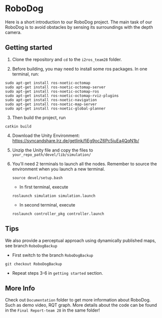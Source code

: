 # RoboDog

Here is a short introduction to our RoboDog project. The main task of our RoboDog is to avoid obstacles by sensing its surroundings with the depth camera.
## Getting started

1. Clone the repository and `cd` to the `i2ros_team28` folder.  

2. Before building, you may need to install some ros packages. In one terminal, run:

```
sudo apt-get install ros-noetic-octomap 
sudo apt-get install ros-noetic-octomap-server 
sudo apt-get install ros-noetic-octomap-ros
sudo apt-get install ros-noetic-octomap-rviz-plugins
sudo apt-get install ros-noetic-navigation
sudo apt-get install ros-noetic-map-server 
sudo apt-get install ros-noetic-global-planner
```

3. Then build the project, run

```
catkin build
```

4. Download the Unity Environment: https://syncandshare.lrz.de/getlink/fiEg9ocZ6Pc5iuEa4QqN1b/

5. Unzip the Unity file and copy the files to `your_repo_path/devel/lib/simulation/`

6. You'll need 2 terminals to launch all the nodes. Remember to source the environment when you launch a new terminal. 
    ```
    source devel/setup.bash
    ```

    - In first terminal, execute  

    ```
    roslaunch simulation simulation.launch
    ```

    - In second terminal, execute 

    ```
    roslaunch controller_pkg controller.launch
    ```


## Tips

We also provide a perceptual approach using dynamically published maps, see branch `RoboDogBackup`

- First switch to the branch `RoboDogBackup`

```
git checkout RoboDogBackup
```
- Repeat steps 3-6 in `getting started` section.





## More Info

Check out `Documentation` folder to get more information about RoboDog. Such as demo video, RQT graph. More details about the code can be found in the `Final Report-team 28` in the same folder!

<!-- ## Authors

Contributors names and contact info.

- Lin Run
    [@runlin]

- Zhang Yihan
    [@00000000014AD4EA]

- Xin Yutong
    [@00000000014ABFEA] -->






